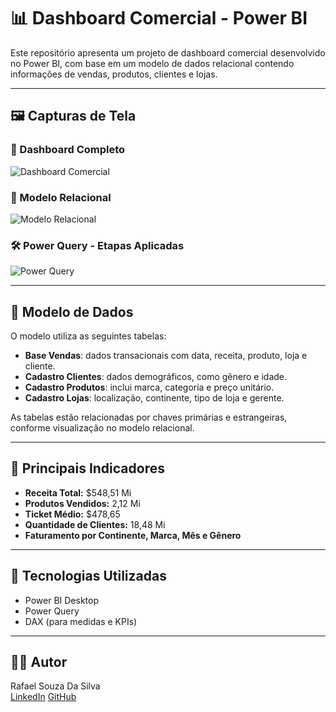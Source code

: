 # 📊 Dashboard Comercial - Power BI

Este repositório apresenta um projeto de dashboard comercial desenvolvido no Power BI, com base em um modelo de dados relacional contendo informações de vendas, produtos, clientes e lojas.

---

## 🖼️ Capturas de Tela

### 🔷 Dashboard Completo
![Dashboard Comercial](https://github.com/user-attachments/assets/eb26f0a6-4e5d-499a-8a83-c38636aef498)

### 🔗 Modelo Relacional
![Modelo Relacional](https://github.com/user-attachments/assets/2c05353c-29e5-4d34-afa0-ec767203cbb9)

### 🛠️ Power Query - Etapas Aplicadas
![Power Query](https://github.com/user-attachments/assets/f9814f0d-9787-4605-91df-7f5f86a1f7e9)

---

## 🧱 Modelo de Dados

O modelo utiliza as seguintes tabelas:

- **Base Vendas**: dados transacionais com data, receita, produto, loja e cliente.
- **Cadastro Clientes**: dados demográficos, como gênero e idade.
- **Cadastro Produtos**: inclui marca, categoria e preço unitário.
- **Cadastro Lojas**: localização, continente, tipo de loja e gerente.

As tabelas estão relacionadas por chaves primárias e estrangeiras, conforme visualização no modelo relacional.

---

## 📌 Principais Indicadores

- **Receita Total:** $548,51 Mi  
- **Produtos Vendidos:** 2,12 Mi  
- **Ticket Médio:** $478,65  
- **Quantidade de Clientes:** 18,48 Mi  
- **Faturamento por Continente, Marca, Mês e Gênero**

---

## 🔧 Tecnologias Utilizadas

- Power BI Desktop
- Power Query
- DAX (para medidas e KPIs)

---

## 👨‍💻 Autor

Rafael Souza Da Silva  
[LinkedIn](https://www.linkedin.com/in/rafael-silva-a5a594268/)
[GitHub](https://github.com/Rafife12)
